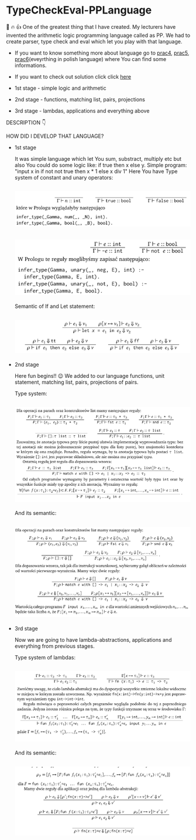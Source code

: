 # TypeCheckEval-PPLanguage
:muscle: :fire: :thumbsup:
One of the greatest thing that I have created.  My lecturers have invented the arithmetic logic programming language called as PP. We had to create parser, type check and eval which let you play with that language.

- If you want to know something more about language go to [prac4](prac4.pdf), [prac5](prac5.pdf), [prac6](prac6.pdf)(eveyrthing in polish language) where You can find some informations. 
- If you want to check out solution click click [here](SOLUTION.hs)

- 1st stage - simple logic and arithmetic
- 2nd stage - functions, matching list, pairs, projections
- 3rd stage - lambdas, applications and everything above

DESCRIPTION :point_down: 

HOW DID I DEVELOP THAT LANGUAGE?

 - 1st stage
 
    It was simple language which let You sum, substract, multiply etc but also You could do some logic like: if true then x else y.
  Simple program: 
   "input x in if not not true then x * 1 else x div 1"
   Here You have Type system of constant and unary operators: 
   
   ![alt text](1.png)
   ------------------------------------------------------------------------------------------------------------------------
   
   ![alt text](2.png)
   ------------------------------------------------------------------------------------------------------------------------
   Semantic of If and Let statement: 
   
   ![alt text](3.png)
   ------------------------------------------------------------------------------------------------------------------------
 - 2nd stage
    
    Here fun begins!! :wink: We added to our language functions, unit statement, matching list, pairs, projections of pairs.
    
    Type system: 
    
    ![alt text](4.png)
    ------------------------------------------------------------------------------------------------------------------------
    And its semantic: 
    
    ![alt text](5.png)
    ------------------------------------------------------------------------------------------------------------------------
 - 3rd stage 
 
   Now we are going to have lambda-abstractions, applications and everything from previous stages. 
    
    Type system of lambdas: 
    
    ![alt text](6.png)
    ------------------------------------------------------------------------------------------------------------------------
    And its semantic: 
    
    ![alt text](7.png)
    ------------------------------------------------------------------------------------------------------------------------
   
